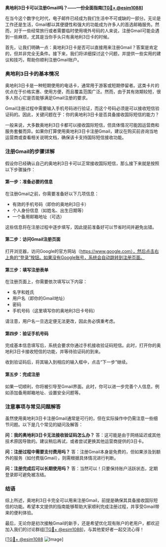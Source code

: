 **奥地利3日卡可以注册Gmail吗？——一份全面指南[[TG💪+ @esim1088](https://t.me/s/esim1088)]**

在当今这个数字化时代，电子邮件已经成为我们生活中不可或缺的一部分。无论是工作还是生活，Gmail都以其便捷性和强大的功能成为许多人的首选邮箱服务。然而，对于一些经常旅行或者需要临时使用境外号码的人来说，注册Gmail可能会遇到一些麻烦，尤其是当你手头只有奥地利3日卡的时候。

首先，让我们明确一点：奥地利3日卡是否可以直接用来注册Gmail？答案是肯定的，但并非完全无条件。接下来，我们将详细探讨这个问题，并提供一些实用的建议和技巧，帮助你顺利注册Gmail账户。

### 奥地利3日卡的基本情况

奥地利3日卡是一种短期使用的电话卡，通常用于游客或短期停留者。这类卡片的优点在于价格实惠、使用方便，而且覆盖范围广泛。然而，由于其有效期较短，很多人担心它是否能够满足Gmail注册的要求。

Gmail注册过程中需要输入手机号码进行验证，而这个号码必须是可以接收短信验证码的。因此，关键问题在于：你的奥地利3日卡是否具备接收国际短信的能力？

一般来说，大多数奥地利3日卡都可以接收国际短信，但具体情况可能因运营商和服务套餐而异。如果你打算使用奥地利3日卡注册Gmail，建议在购买前咨询当地运营商或查看相关说明文档，确保该卡支持国际短信接收功能。

### 注册Gmail的步骤详解

假设你已经确认自己的奥地利3日卡可以正常接收国际短信，那么接下来就是按照以下步骤操作：

#### 第一步：准备必要的信息
在注册Gmail之前，你需要准备好以下几项信息：
- 有效的手机号码（即你的奥地利3日卡）
- 个人身份信息（如姓名、出生日期等）
- 一个备用邮箱地址（可选）

这些信息将在注册过程中逐步填写，因此提前准备好可以节省时间并避免出错。

#### 第二步：访问Gmail注册页面
打开浏览器，访问Google的官方网站（https://www.google.com），然后点击右上角的“登录”按钮。如果没有Google账号，系统会自动跳转到注册页面。

#### 第三步：填写注册表单
在注册页面上，你需要依次填写以下内容：
- 名字和姓氏
- 用户名（即你的Gmail地址）
- 密码
- 手机号码（这里填写你的奥地利3日卡号码）

请注意，用户名一旦选定便无法更改，因此务必慎重考虑。

#### 第四步：验证手机号码
完成基本信息填写后，系统会要求你通过手机接收验证码短信。此时，打开你的奥地利3日卡接收短信的功能，并等待验证码的到来。

收到验证码后，将其输入到相应的输入框中，点击“下一步”继续。

#### 第五步：完成注册
如果一切顺利，你将被引导至Gmail界面。此时，你可以进一步完善个人信息，例如添加备用邮箱地址、设置安全问题等。

### 注意事项与常见问题解答

虽然使用奥地利3日卡注册Gmail通常是可行的，但在实际操作中仍需注意一些细节问题。以下是几个常见的疑问及解答：

**问：我的奥地利3日卡无法接收验证码怎么办？**
答：这可能是由于网络延迟或其他技术原因导致的。建议稍后再试，或者尝试更换其他运营商提供的3日卡。

**问：注册过程中需要支付费用吗？**
答：注册Gmail本身是免费的，但如果涉及到额外的服务（如付费版Gmail），则需根据具体情况进行判断。

**问：注册完成后可以长期使用吗？**
答：当然可以！只要保持账户活跃状态，定期登录即可避免被冻结。

### 结语

综上所述，奥地利3日卡完全可以用来注册Gmail，前提是确保其具备接收国际短信的功能。希望本文提供的指南能够帮助大家顺利完成注册过程，并享受Gmail带来的便利体验。

最后，无论你是初次接触Gmail的新手，还是希望优化现有账户的老用户，都欢迎加入我们的讨论群组[[TG💪+ @esim1088](https://t.me/s/esim1088)]，与其他爱好者一起交流心得！

[[TG💪+ @esim1088](https://t.me/s/esim1088) ![Image](https://i.postimg.cc/4NQfJmqS/Snipaste-2025-05-13-00-14-12.png)]